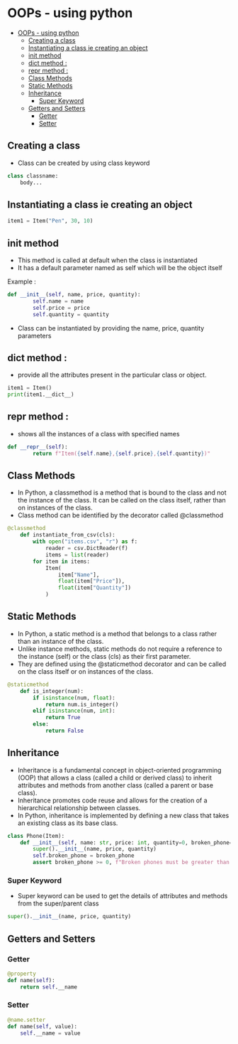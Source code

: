 # OOPs - using python

- [OOPs - using python](#oops---using-python)
  - [Creating a class](#creating-a-class)
  - [Instantiating a class ie creating an object](#instantiating-a-class-ie-creating-an-object)
  - [init method](#init-method)
  - [dict method :](#dict-method-)
  - [repr method :](#repr-method-)
  - [Class Methods](#class-methods)
  - [Static Methods](#static-methods)
  - [Inheritance](#inheritance)
    - [Super Keyword](#super-keyword)
  - [Getters and Setters](#getters-and-setters)
    - [Getter](#getter)
    - [Setter](#setter)

## Creating a class
- Class can be created by using class keyword
```py
class classname:
    body...
```

## Instantiating a class ie creating an object
```py
item1 = Item("Pen", 30, 10)
```

## init method
- This method is called at default when the class is instantiated
- It has a default parameter named as self which will be the object itself

Example :
```py
def __init__(self, name, price, quantity):
        self.name = name
        self.price = price
        self.quantity = quantity
```

- Class can be instantiated by providing the name, price, quantity parameters

## dict method : 
- provide all the attributes present in the particular class or object.
```py
item1 = Item()
print(item1.__dict__)
```

## repr method : 
- shows all the instances of a class with specified names
  
```py
def __repr__(self):
        return f"Item({self.name},{self.price},{self.quantity})"
```

## Class Methods

- In Python, a classmethod is a method that is bound to the class and not the instance of the class. It can be called on the class itself, rather than on instances of the class.
- Class method can be identified by the decorator called @classmethod

```py
@classmethod
    def instantiate_from_csv(cls):
        with open("items.csv", "r") as f:
            reader = csv.DictReader(f)
            items = list(reader)
        for item in items:
            Item(
                item["Name"],
                float(item["Price"]),
                float(item["Quantity"])
            )
```

## Static Methods
- In Python, a static method is a method that belongs to a class rather than an instance of the class.
- Unlike instance methods, static methods do not require a reference to the instance (self) or the class (cls) as their first parameter. 
- They are defined using the @staticmethod decorator and can be called on the class itself or on instances of the class.

```py
@staticmethod
    def is_integer(num):
        if isinstance(num, float):
            return num.is_integer()
        elif isinstance(num, int):
            return True
        else:
            return False
```
## Inheritance
- Inheritance is a fundamental concept in object-oriented programming (OOP) that allows a class (called a child or derived class) to inherit attributes and methods from another class (called a parent or base class).
- Inheritance promotes code reuse and allows for the creation of a hierarchical relationship between classes.
- In Python, inheritance is implemented by defining a new class that takes an existing class as its base class.

```py
class Phone(Item):
    def __init__(self, name: str, price: int, quantity=0, broken_phone=0):
        super().__init__(name, price, quantity)
        self.broken_phone = broken_phone
        assert broken_phone >= 0, f"Broken phones must be greater than or equal to 0"
```

### Super Keyword
- Super keyword can be used to get the details of attributes and methods from the super/parent class
```py
super().__init__(name, price, quantity)
```

## Getters and Setters 

### Getter
```py
@property
def name(self):
    return self.__name
```

### Setter
```py
@name.setter
def name(self, value):
    self.__name = value
```